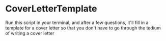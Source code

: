 # CoverLetterTemplate
Run this script in your terminal, and after a few questions, it'll fill in a template for a cover letter so that you don't have to go through the tedium of writing a cover letter
